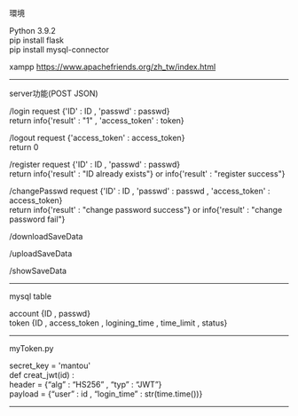 環境

Python 3.9.2  
pip install flask  
pip install mysql-connector

xampp
https://www.apachefriends.org/zh_tw/index.html

----------------------------------------------------------
server功能(POST JSON) 

/login
request {'ID' : ID , 'passwd' : passwd}  
return info{'result' : "1" , 'access_token' : token}

/logout
request {'access_token' : access_token}  
return 0

/register
request {'ID' : ID , 'passwd' : passwd}  
return info{'result' : "ID already exists"} or info{'result' : "register success"}

/changePasswd
request {'ID' : ID , 'passwd' : passwd , 'access_token' : access_token}  
return info{'result' : "change password success"} or info{'result' : "change password fail"}

/downloadSaveData


/uploadSaveData


/showSaveData

----------------------------------------------------------
mysql table

account {ID , passwd}  
token {ID , access_token , logining_time , time_limit , status}

----------------------------------------------------------
myToken.py

secret_key = 'mantou'  
def creat_jwt(id) :  
header = {“alg” : “HS256” , “typ” : “JWT”}  
payload = {“user” : id , “login_time” : str(time.time())}

----------------------------------------------------------
